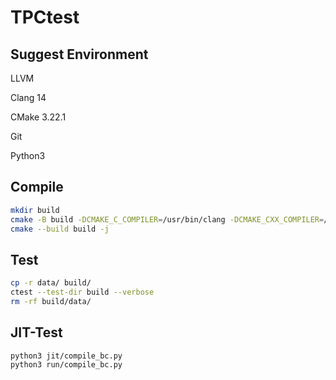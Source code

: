 # TPCtest

## Suggest Environment

LLVM

Clang 14

CMake 3.22.1

Git

Python3

## Compile

```bash
mkdir build
cmake -B build -DCMAKE_C_COMPILER=/usr/bin/clang -DCMAKE_CXX_COMPILER=/usr/bin/clang++
cmake --build build -j
```

## Test

```bash
cp -r data/ build/
ctest --test-dir build --verbose
rm -rf build/data/
```

## JIT-Test

```
python3 jit/compile_bc.py
python3 run/compile_bc.py
```

